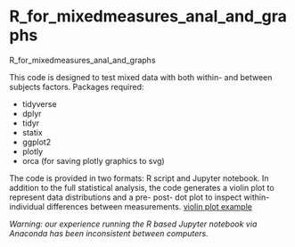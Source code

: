 # R_for_mixedmeasures_anal_and_graphs
R_for_mixedmeasures_anal_and_graphs

This code is designed to test mixed data with both within- and between subjects factors.
Packages required:
* tidyverse
* dplyr
* tidyr
* statix
* ggplot2
* plotly
* orca (for saving plotly graphics to svg)

The code is provided in two formats: R script and Jupyter notebook. In addition to the full statistical analysis, the code generates a violin plot to represent data distributions and a pre- post- dot plot to inspect within-individual differences between measurements.
[violin plot example](eb-margolis-neuroscience-lab.github.com/R_for_mixedmeasures_anal_and_graphs/exampleviolins.jpg)




_Warning: our experience running the R based Jupyter notebook via Anaconda has been inconsistent between computers._
